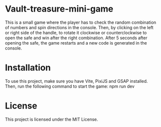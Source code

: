 # Vault-treasure-mini-game
This is a small game where the player has to check the random combination of numbers and spin directions in the console. Then, by clicking on the left or right side of the handle, to rotate it clockwise or counterclockwise to open the safe and win after the right combination. After 5 seconds after opening the safe, the game restarts and a new code is generated in the console.

# Installation
To use this project, make sure you have Vite, PixiJS and GSAP installed. Then, run the following command to start the game:
  npm run dev

# License
This project is licensed under the MIT License.